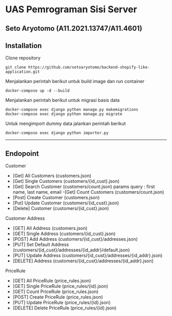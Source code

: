 # UAS Pemrograman Sisi Server
Seto Aryotomo (A11.2021.13747/A11.4601)
----------

## Installation


Clone repository

    git clone https://github.com/setoaryotomo/backend-shopify-like-application.git

Menjalankan perintah berikut untuk build image dan run container

    docker-compose up -d --build

Menjalankan perintah berikut untuk migrasi basis data

    docker-compose exec django python manage.py makemigrations 
    docker-compose exec django python manage.py migrate

Untuk mengimport dummy data jalankan perintah berikut

    docker-compose exec django python importer.py

    
----------
## Endopoint

Customer
- [Get] All Customers (customers.json)
- [Get] Single Customers (customers/{id_cust}.json)
- [Get] Search Customer (customers/count.json) params query : first name, last name, email
 -[Get] Count Customers (customers/count.json)
- [Post] Create Customer (customers.json)
- [Put] Update Customer (customers/{id_cust}.json)
- [Delete] Customer (customers/{id_cust}.json)

Customer Address
- [GET] All Address (customers.json)
- [GET] Single Address (customers/{id_cust}.json)
- [POST] Add Address (customers/{id_cust}/addresses.json)
- [PUT] Set Default Address (customers/{id_cust}/addresses/{id_addr}/default.json)
- [PUT] Update Address (customers/{id_cust}/addresses/{id_addr}.json)
- [DELETE] Address (customers/{id_cust}/addresses/{id_addr}.json)

PriceRule
- [GET] All PriceRule (price_rules.json)
- [GET] Single PriceRule (price_rules/{id}.json)
- [GET] Count PriceRule (price_rules.json)
- [POST] Create PriceRule (price_rules.json)
- [PUT] Update PriceRule (price_rules/{id}.json)
- [DELETE] Delete PriceRule (price_rules/{id}.json)
